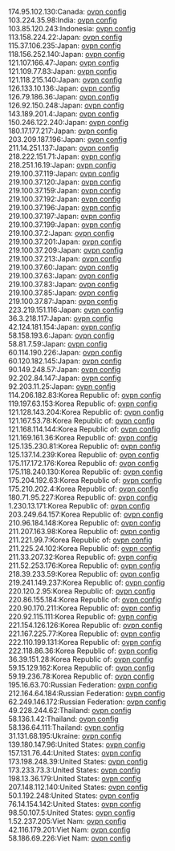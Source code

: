 174.95.102.130:Canada: [ovpn config](vpn/174_95_102_130.ovpn)  
103.224.35.98:India: [ovpn config](vpn/103_224_35_98.ovpn)  
103.85.120.243:Indonesia: [ovpn config](vpn/103_85_120_243.ovpn)  
113.158.224.22:Japan: [ovpn config](vpn/113_158_224_22.ovpn)  
115.37.106.235:Japan: [ovpn config](vpn/115_37_106_235.ovpn)  
118.156.252.140:Japan: [ovpn config](vpn/118_156_252_140.ovpn)  
121.107.166.47:Japan: [ovpn config](vpn/121_107_166_47.ovpn)  
121.109.77.83:Japan: [ovpn config](vpn/121_109_77_83.ovpn)  
121.118.215.140:Japan: [ovpn config](vpn/121_118_215_140.ovpn)  
126.133.10.136:Japan: [ovpn config](vpn/126_133_10_136.ovpn)  
126.79.186.36:Japan: [ovpn config](vpn/126_79_186_36.ovpn)  
126.92.150.248:Japan: [ovpn config](vpn/126_92_150_248.ovpn)  
143.189.201.4:Japan: [ovpn config](vpn/143_189_201_4.ovpn)  
150.246.122.240:Japan: [ovpn config](vpn/150_246_122_240.ovpn)  
180.17.177.217:Japan: [ovpn config](vpn/180_17_177_217.ovpn)  
203.209.187.196:Japan: [ovpn config](vpn/203_209_187_196.ovpn)  
211.14.251.137:Japan: [ovpn config](vpn/211_14_251_137.ovpn)  
218.222.151.71:Japan: [ovpn config](vpn/218_222_151_71.ovpn)  
218.251.16.19:Japan: [ovpn config](vpn/218_251_16_19.ovpn)  
219.100.37.119:Japan: [ovpn config](vpn/219_100_37_119.ovpn)  
219.100.37.120:Japan: [ovpn config](vpn/219_100_37_120.ovpn)  
219.100.37.159:Japan: [ovpn config](vpn/219_100_37_159.ovpn)  
219.100.37.192:Japan: [ovpn config](vpn/219_100_37_192.ovpn)  
219.100.37.196:Japan: [ovpn config](vpn/219_100_37_196.ovpn)  
219.100.37.197:Japan: [ovpn config](vpn/219_100_37_197.ovpn)  
219.100.37.199:Japan: [ovpn config](vpn/219_100_37_199.ovpn)  
219.100.37.2:Japan: [ovpn config](vpn/219_100_37_2.ovpn)  
219.100.37.201:Japan: [ovpn config](vpn/219_100_37_201.ovpn)  
219.100.37.209:Japan: [ovpn config](vpn/219_100_37_209.ovpn)  
219.100.37.213:Japan: [ovpn config](vpn/219_100_37_213.ovpn)  
219.100.37.60:Japan: [ovpn config](vpn/219_100_37_60.ovpn)  
219.100.37.63:Japan: [ovpn config](vpn/219_100_37_63.ovpn)  
219.100.37.83:Japan: [ovpn config](vpn/219_100_37_83.ovpn)  
219.100.37.85:Japan: [ovpn config](vpn/219_100_37_85.ovpn)  
219.100.37.87:Japan: [ovpn config](vpn/219_100_37_87.ovpn)  
223.219.151.116:Japan: [ovpn config](vpn/223_219_151_116.ovpn)  
36.3.218.117:Japan: [ovpn config](vpn/36_3_218_117.ovpn)  
42.124.181.154:Japan: [ovpn config](vpn/42_124_181_154.ovpn)  
58.158.193.6:Japan: [ovpn config](vpn/58_158_193_6.ovpn)  
58.81.7.59:Japan: [ovpn config](vpn/58_81_7_59.ovpn)  
60.114.190.226:Japan: [ovpn config](vpn/60_114_190_226.ovpn)  
60.120.182.145:Japan: [ovpn config](vpn/60_120_182_145.ovpn)  
90.149.248.57:Japan: [ovpn config](vpn/90_149_248_57.ovpn)  
92.202.84.147:Japan: [ovpn config](vpn/92_202_84_147.ovpn)  
92.203.11.25:Japan: [ovpn config](vpn/92_203_11_25.ovpn)  
114.206.182.83:Korea Republic of: [ovpn config](vpn/114_206_182_83.ovpn)  
119.197.63.153:Korea Republic of: [ovpn config](vpn/119_197_63_153.ovpn)  
121.128.143.204:Korea Republic of: [ovpn config](vpn/121_128_143_204.ovpn)  
121.167.53.78:Korea Republic of: [ovpn config](vpn/121_167_53_78.ovpn)  
121.168.114.144:Korea Republic of: [ovpn config](vpn/121_168_114_144.ovpn)  
121.169.161.36:Korea Republic of: [ovpn config](vpn/121_169_161_36.ovpn)  
125.135.230.81:Korea Republic of: [ovpn config](vpn/125_135_230_81.ovpn)  
125.137.14.239:Korea Republic of: [ovpn config](vpn/125_137_14_239.ovpn)  
175.117.172.176:Korea Republic of: [ovpn config](vpn/175_117_172_176.ovpn)  
175.118.240.130:Korea Republic of: [ovpn config](vpn/175_118_240_130.ovpn)  
175.204.192.63:Korea Republic of: [ovpn config](vpn/175_204_192_63.ovpn)  
175.210.202.4:Korea Republic of: [ovpn config](vpn/175_210_202_4.ovpn)  
180.71.95.227:Korea Republic of: [ovpn config](vpn/180_71_95_227.ovpn)  
1.230.13.171:Korea Republic of: [ovpn config](vpn/1_230_13_171.ovpn)  
203.249.64.157:Korea Republic of: [ovpn config](vpn/203_249_64_157.ovpn)  
210.96.184.148:Korea Republic of: [ovpn config](vpn/210_96_184_148.ovpn)  
211.207.163.98:Korea Republic of: [ovpn config](vpn/211_207_163_98.ovpn)  
211.221.99.7:Korea Republic of: [ovpn config](vpn/211_221_99_7.ovpn)  
211.225.24.102:Korea Republic of: [ovpn config](vpn/211_225_24_102.ovpn)  
211.33.207.32:Korea Republic of: [ovpn config](vpn/211_33_207_32.ovpn)  
211.52.253.176:Korea Republic of: [ovpn config](vpn/211_52_253_176.ovpn)  
218.39.233.59:Korea Republic of: [ovpn config](vpn/218_39_233_59.ovpn)  
219.241.149.237:Korea Republic of: [ovpn config](vpn/219_241_149_237.ovpn)  
220.120.2.95:Korea Republic of: [ovpn config](vpn/220_120_2_95.ovpn)  
220.86.155.184:Korea Republic of: [ovpn config](vpn/220_86_155_184.ovpn)  
220.90.170.211:Korea Republic of: [ovpn config](vpn/220_90_170_211.ovpn)  
220.92.115.111:Korea Republic of: [ovpn config](vpn/220_92_115_111.ovpn)  
221.154.126.126:Korea Republic of: [ovpn config](vpn/221_154_126_126.ovpn)  
221.167.225.77:Korea Republic of: [ovpn config](vpn/221_167_225_77.ovpn)  
222.110.199.131:Korea Republic of: [ovpn config](vpn/222_110_199_131.ovpn)  
222.118.86.36:Korea Republic of: [ovpn config](vpn/222_118_86_36.ovpn)  
36.39.151.28:Korea Republic of: [ovpn config](vpn/36_39_151_28.ovpn)  
59.15.129.162:Korea Republic of: [ovpn config](vpn/59_15_129_162.ovpn)  
59.19.236.78:Korea Republic of: [ovpn config](vpn/59_19_236_78.ovpn)  
195.16.63.70:Russian Federation: [ovpn config](vpn/195_16_63_70.ovpn)  
212.164.64.184:Russian Federation: [ovpn config](vpn/212_164_64_184.ovpn)  
62.249.146.172:Russian Federation: [ovpn config](vpn/62_249_146_172.ovpn)  
49.228.244.62:Thailand: [ovpn config](vpn/49_228_244_62.ovpn)  
58.136.1.42:Thailand: [ovpn config](vpn/58_136_1_42.ovpn)  
58.136.64.111:Thailand: [ovpn config](vpn/58_136_64_111.ovpn)  
31.131.68.195:Ukraine: [ovpn config](vpn/31_131_68_195.ovpn)  
139.180.147.96:United States: [ovpn config](vpn/139_180_147_96.ovpn)  
157.131.76.44:United States: [ovpn config](vpn/157_131_76_44.ovpn)  
173.198.248.39:United States: [ovpn config](vpn/173_198_248_39.ovpn)  
173.233.73.3:United States: [ovpn config](vpn/173_233_73_3.ovpn)  
198.13.36.179:United States: [ovpn config](vpn/198_13_36_179.ovpn)  
207.148.112.140:United States: [ovpn config](vpn/207_148_112_140.ovpn)  
50.1.192.248:United States: [ovpn config](vpn/50_1_192_248.ovpn)  
76.14.154.142:United States: [ovpn config](vpn/76_14_154_142.ovpn)  
98.50.107.5:United States: [ovpn config](vpn/98_50_107_5.ovpn)  
1.52.237.205:Viet Nam: [ovpn config](vpn/1_52_237_205.ovpn)  
42.116.179.201:Viet Nam: [ovpn config](vpn/42_116_179_201.ovpn)  
58.186.69.226:Viet Nam: [ovpn config](vpn/58_186_69_226.ovpn)  
